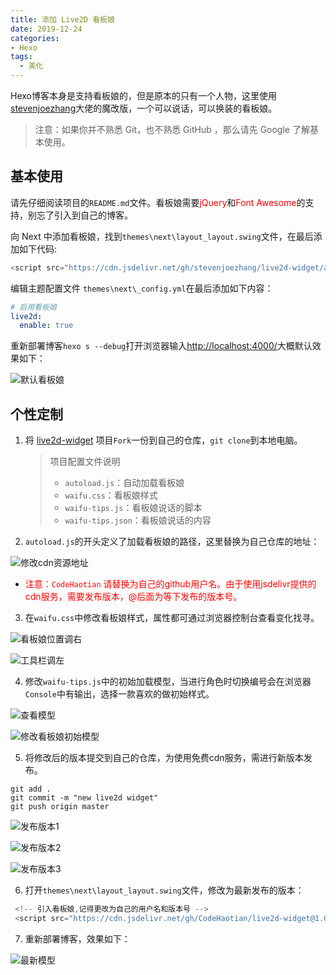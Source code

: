 ```yaml
---
title: 添加 Live2D 看板娘
date: 2019-12-24
categories:
- Hexo
tags:
  - 美化
---
```


Hexo博客本身是支持看板娘的，但是原本的只有一个人物，这里使用[stevenjoezhang](https://github.com/stevenjoezhang/live2d-widget)大佬的魔改版，一个可以说话，可以换装的看板娘。
> 注意：如果你并不熟悉 Git，也不熟悉 GitHub ，那么请先 Google 了解基本使用。

<!-- more -->	

## 基本使用

请先仔细阅读项目的`README.md`文件。看板娘需要<font color='red'>jQuery</font>和<font color='red'>Font Awesome</font>的支持，别忘了引入到自己的博客。

向 Next 中添加看板娘，找到`themes\next\layout_layout.swing`文件，在最后添加如下代码:
```js
<script src="https://cdn.jsdelivr.net/gh/stevenjoezhang/live2d-widget/autoload.js"></script>
```
编辑主题配置文件 `themes\next\_config.yml`在最后添加如下内容：
```yml
# 启用看板娘
live2d:
  enable: true
```
重新部署博客`hexo s --debug`打开浏览器输入[http://localhost:4000/](http://localhost:4000/)大概默认效果如下：

![默认看板娘](https://s2.ax1x.com/2019/12/24/lCO0hQ.png)

## 个性定制

1. 将 [live2d-widget](https://github.com/stevenjoezhang/live2d-widget) 项目`Fork`一份到自己的仓库，`git clone`到本地电脑。

    > 项目配置文件说明
    > - `autoload.js`：自动加载看板娘
    > - `waifu.css`：看板娘样式
    > - `waifu-tips.js`：看板娘说话的脚本
    > - `waifu-tips.json`：看板娘说话的内容

2. `autoload.js`的开头定义了加载看板娘的路径，这里替换为自己仓库的地址：

![修改cdn资源地址](https://s2.ax1x.com/2019/12/24/lCjJdf.png)


- <font color='red'>注意：`CodeHaotian` 请替换为自己的github用户名。由于使用jsdelivr提供的cdn服务，需要发布版本，@后面为等下发布的版本号。</font>

3. 在`waifu.css`中修改看板娘样式，属性都可通过浏览器控制台查看变化找寻。

![看板娘位置调右](https://s2.ax1x.com/2019/12/24/lCvPk8.png)

![工具栏调左](https://s2.ax1x.com/2019/12/24/lCvscd.png)

4. 修改`waifu-tips.js`中的初始加载模型，当进行角色时切换编号会在浏览器`Console`中有输出，选择一款喜欢的做初始样式。

![查看模型](https://s2.ax1x.com/2019/12/24/lCvXNT.png)

![修改看板娘初始模型](https://s2.ax1x.com/2019/12/24/lCxQbt.png)

5. 将修改后的版本提交到自己的仓库，为使用免费cdn服务，需进行新版本发布。
```shell
git add .
git commit -m "new live2d widget"
git push origin master
```
![发布版本1](https://s2.ax1x.com/2019/12/24/lCxY8g.png)

![发布版本2](https://s2.ax1x.com/2019/12/24/lCxBV0.png)

![发布版本3](https://s2.ax1x.com/2019/12/24/lCx4Vx.png)

6. 打开`themes\next\layout_layout.swing`文件，修改为最新发布的版本：
```js
 <!-- 引入看板娘,记得更改为自己的用户名和版本号 -->
 <script src="https://cdn.jsdelivr.net/gh/CodeHaotian/live2d-widget@1.0.0/autoload.js"></script>
```
7. 重新部署博客，效果如下：

![最新模型](https://upload-images.jianshu.io/upload_images/17704372-4a6199cf17168fe0.png?imageMogr2/auto-orient/strip%7CimageView2/2/w/1240)